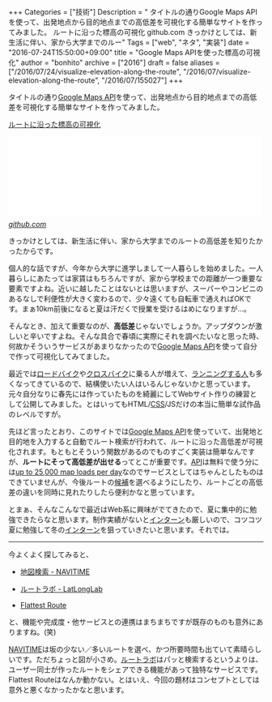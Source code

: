 +++
Categories = ["技術"]
Description = " タイトルの通りGoogle Maps APIを使って、出発地点から目的地点までの高低差を可視化する簡単なサイトを作ってみました。  ルートに沿った標高の可視化  github.com  きっかけとしては、新生活に伴い、家から大学までのルー"
Tags = ["web", "ネタ", "実装"]
date = "2016-07-24T15:50:00+09:00"
title = "Google Maps APIを使った標高の可視化"
author = "bonhito"
archive = ["2016"]
draft = false
aliases = ["/2016/07/24/visualize-elevation-along-the-route", "/2016/07/visualize-elevation-along-the-route", "/2016/07/155027"]
+++

<body>
<p>タイトルの通り<a class="keyword" href="http://d.hatena.ne.jp/keyword/Google%20Maps%20API">Google Maps API</a>を使って、出発地点から目的地点までの高低差を可視化する簡単なサイトを作ってみました。</p>

<p><a href="https://piyo56.github.io/elevation/">ルートに沿った標高の可視化</a></p>

<p><iframe src="//hatenablog-parts.com/embed?url=https%3A%2F%2Fgithub.com%2Fpiyo56%2Felevation" title="piyo56/elevation" class="embed-card embed-webcard" scrolling="no" frameborder="0" style="display: block; width: 100%; height: 155px; max-width: 500px; margin: 10px 0px;"></iframe><cite class="hatena-citation"><a href="https://github.com/piyo56/elevation">github.com</a></cite></p>

<p>きっかけとしては、新生活に伴い、家から大学までのルートの高低差を知りたかったからです。</p>

<p>個人的な話ですが、今年から大学に進学しまして一人暮らしを始めました。一人暮らしにあたっては家賃はもちろんですが、家から学校までの距離が一つ重要な要素ですよね。近いに越したことはないとは思いますが、スーパーやコンビニのあるなしで利便性が大きく変わるので、少々遠くても自転車で通えればOKです。まぁ10km前後になると夏は汗だくで授業を受けるはめになりますが...。</p>

<p>そんなとき、加えて重要なのが、<b>高低差</b>じゃないでしょうか。アップダウンが激しいと辛いですよね。そんな具合で春頃に実際にそれを調べたいなと思った時、何故かそういうサービスがあまりなかったので<a class="keyword" href="http://d.hatena.ne.jp/keyword/Google%20Maps%20API">Google Maps API</a>を使って自分で作って可視化してみてました。</p>

<p>最近では<a class="keyword" href="http://d.hatena.ne.jp/keyword/%A5%ED%A1%BC%A5%C9%A5%D0%A5%A4%A5%AF">ロードバイク</a>や<a class="keyword" href="http://d.hatena.ne.jp/keyword/%A5%AF%A5%ED%A5%B9%A5%D0%A5%A4%A5%AF">クロスバイク</a>に乗る人が増えて、<a href="http://gihyo.jp/book/pickup/2016/0047">ランニングする人</a>も多くなってきているので、結構使いたい人はいるんじゃないかと思っています。元々自分なりに春先には作っていたものを綺麗にしてWebサイト作りの練習として公開してみました。とはいってもHTML/<a class="keyword" href="http://d.hatena.ne.jp/keyword/CSS">CSS</a>/JSだけの本当に簡単な試作品のレベルですが。</p>

<p>先ほど言ったとおり、このサイトでは<a class="keyword" href="http://d.hatena.ne.jp/keyword/Google%20Maps%20API">Google Maps API</a>を使っていて、出発地と目的地を入力すると自動でルート検索が行われて、ルートに沿った高低差が可視化されます。もともとそういう関数があるのでものすごく実装は簡単なんですが、<b>ルートにそって高低差が出せる</b>ってとこが重要です。<a class="keyword" href="http://d.hatena.ne.jp/keyword/API">API</a>は無料で使う分には<a href="https://developers.google.com/maps/pricing-and-plans/#details">up to 25,000 map loads per day</a>なのでサービスとしてはちゃんとしたものはできていませんが、今後ルートの<a class="keyword" href="http://d.hatena.ne.jp/keyword/%B8%F5%CA%E4">候補</a>を選べるようにしたり、ルートごとの高低差の違いを同時に見れたりしたら便利かなと思っています。</p>

<p>とまぁ、そんなこんなで最近はWeb系に興味がでてきたので、夏に集中的に勉強できたらなと思います。制作実績がないと<a class="keyword" href="http://d.hatena.ne.jp/keyword/%A5%A4%A5%F3%A5%BF%A1%BC%A5%F3">インターン</a>も厳しいので、コツコツ夏に勉強して冬の<a class="keyword" href="http://d.hatena.ne.jp/keyword/%A5%A4%A5%F3%A5%BF%A1%BC%A5%F3">インターン</a>を狙っていきたいと思います。それでは。</p>

<hr>

<p>今よくよく探してみると、</p>

<ul>
<li><p><a href="http://www.navitime.co.jp/maps/routeResult?start=%7b%22node%22%3a%2200006668%22%2c%22lon%22%3a503160751%2c%22name%22%3a%22%E6%9D%B1%E4%BA%AC%22%2c%22road-type%22%3a%22default%22%2c%22lat%22%3a128451742%7d&amp;start-time=2016-07-24T15%3a26%3a16&amp;goal=%7b%22node%22%3a%2200004254%22%2c%22lon%22%3a502922413%2c%22name%22%3a%22%E6%96%B0%E5%AE%BF%22%2c%22road-type%22%3a%22default%22%2c%22lat%22%3a128482502%7d&amp;bicycle=only.multi.turn">地図検索 - NAVITIME</a></p></li>
<li><p><a href="http://latlonglab.yahoo.co.jp/route/">ルートラボ - LatLongLab</a></p></li>
<li><p><a href="https://www.flattestroute.com/">Flattest Route</a></p></li>
</ul>


<p>と、機能や完成度・他サービスとの連携はまちまちですが既存のものも意外にありますね。(笑)</p>

<p><a class="keyword" href="http://d.hatena.ne.jp/keyword/NAVITIME">NAVITIME</a>は坂の少ない／多いルートを選べ、かつ所要時間も出ていて素晴らしいです。ただちょっと図が小さめ。<a class="keyword" href="http://d.hatena.ne.jp/keyword/%A5%EB%A1%BC%A5%C8%A5%E9%A5%DC">ルートラボ</a>はパッと検索するというよりは、ユーザー同士が作ったルートをシェアできる機能があって独特なサービスです。Flattest Routeはなんか動かない。とはいえ、今回の題材はコンセプトとしては意外と悪くなかったかなと思います。</p>
</body>
